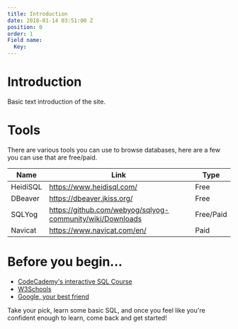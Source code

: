 ```yaml
---
title: Introduction
date: 2018-01-14 03:51:00 Z
position: 0
order: 1
Field name:
  Key: 
---
```


# Introduction

Basic text introduction of the site.


# Tools
There are various tools you can use to browse databases, here are a few you can use that are free/paid.

|Name|Link|Type
|--|--|--|
|HeidiSQL|https://www.heidisql.com/|Free
|DBeaver|https://dbeaver.jkiss.org/ |Free
|SQLYog |https://github.com/webyog/sqlyog-community/wiki/Downloads|Free/Paid
|Navicat|https://www.navicat.com/en/|Paid

# Before you begin...
 - [CodeCademy's interactive SQL Course](https://www.codecademy.com/learn/learn-sql)
 - [W3Schools](https://www.w3schools.com/sql/)
 - [Google, your best friend](https://google.com)

Take your pick, learn some basic SQL, and once you feel like you're confident enough to learn, come back and get started!